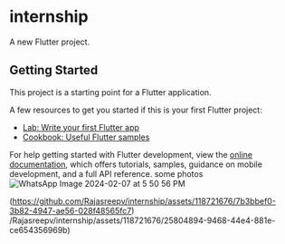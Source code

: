 # internship

A new Flutter project.

## Getting Started

This project is a starting point for a Flutter application.

A few resources to get you started if this is your first Flutter project:

- [Lab: Write your first Flutter app](https://docs.flutter.dev/get-started/codelab)
- [Cookbook: Useful Flutter samples](https://docs.flutter.dev/cookbook)

For help getting started with Flutter development, view the
[online documentation](https://docs.flutter.dev/), which offers tutorials,
samples, guidance on mobile development, and a full API reference.
some photos
![WhatsApp Image 2024-02-07 at 5 50 56 PM](https://github.com/Rajasreepv/internship/assets/118721676/05c1d8ab-a744-4f52-a89a-e1a674b3d845)

(https://github.com/Rajasreepv/internship/assets/118721676/7b3bbef0-3b82-4947-ae56-028f48565fc7)
/Rajasreepv/internship/assets/118721676/25804894-9468-44e4-881e-ce654356969b)


